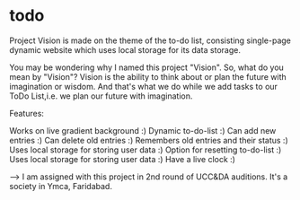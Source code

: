 # todo

Project Vision is made on the theme of the to-do list, consisting single-page dynamic website which uses local storage for its data storage.

You may be wondering why I named this project "Vision". So, what do you mean by "Vision"? Vision is the ability to think about or plan the future with imagination or wisdom.
And that's what we do while we add tasks to our ToDo List,i.e. we plan our future with imagination.

Features:

Works on live gradient background :) Dynamic to-do-list :) Can add new entries :) Can delete old entries :) Remembers old entries and their status :) Uses local storage for storing user data :) Option for resetting to-do-list :) Uses local storage for storing user data :) Have a live clock :) 

--> I am assigned with this project in 2nd round of UCC&DA auditions. It's a society in Ymca, Faridabad.
